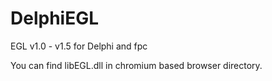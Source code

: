 # DelphiEGL
EGL v1.0 - v1.5 for Delphi and fpc

You can find libEGL.dll in chromium based browser directory.